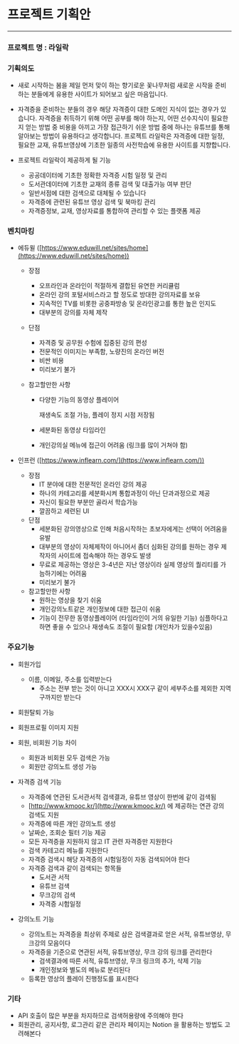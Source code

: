 # 프로젝트 기획안

---

### 프로젝트 명 : 라일락

### 기획의도

- 새로 시작하는 봄을 제일 먼저 맞이 하는 향기로운 꽃나무처럼 새로운 시작을 준비하는 분들에게 
유용한 사이트가 되어보고 싶은 마음입니다.

- 자격증을 준비하는 분들의 경우 해당 자격증이 대한 도메인 지식이 없는 경우가 있습니다.
자격증을 취득하기 위해 어떤 공부를 해야 하는지, 어떤 선수지식이 필요한지 얻는 방법 중
비용을 아끼고 가장 접근하기 쉬운 방법 중에 하나는 유튜브를 통해 알아보는 방법이 유용하다고 생각합니다.
프로젝트 라일락은 자격증에 대한 일정, 필요한 교재, 유튜브영상에 기초한 일종의 사전학습에 유용한 사이트를 지향합니다.

- 프로젝트 라일락이 제공하게 될 기능
    - 공공데이터에 기초한 정확한 자격증 시험 일정 및 관리
    - 도서관데이터에 기초한 교재의 종류 검색 및 대출가능 여부 판단
    - 일반서점에 대한 검색으로 대체될 수 있습니다
    - 자격증에 관련된 유튜브 영상 검색 및 북마킹 관리
    - 자격증정보, 교재, 영상자료를 통합하여 관리할 수 있는 플랫폼 제공

### 벤치마킹

- 에듀윌 ([https://www.eduwill.net/sites/home](https://www.eduwill.net/sites/home))
    - 장점
        - 오프라인과 온라인이 적절하게 결합된 유연한 커리큘럼
        - 온라인 강의 포털서비스라고 할 정도로 방대한 강의자료를 보유
        - 지속적인 TV를 비롯한 공중파방송 및 온라인광고를 통한 높은 인지도
        - 대부분의 강의를 자체 제작
     
    - 단점
        - 자격증 및 공무원 수험에 집중된 강의 편성
        - 전문적인 이미지는 부족함, 노량진의 온라인 버전
        - 비싼 비용
        - 미리보기 불가
      
    - 참고할만한 사항
        - 다양한 기능의 동영상 플레이어
            
            재생속도 조절 가능, 플레이 정지 시점 저장됨
            
        - 세분화된 동영상 타임라인
        - 개인강의실 메뉴에 접근이 어려움  (링크를 많이 거쳐야 함)
    
- 인프런 ([https://www.inflearn.com/](https://www.inflearn.com/))
    - 장점
        - IT 분야에 대한 전문적인 온라인 강의 제공
        - 하나의 카테고리를 세분화시켜 통합과정이 아닌 단과과정으로 제공
        - 자신이 필요한 부분만 골라서 학습가능
        - 깔끔하고 세련된 UI
    - 단점
        - 세분화된 강의영상으로 인해 처음시작하는 초보자에게는 선택이 어려움을 유발
        - 대부분의 영상이 자체제작이 아니어서 좀더 심화된 강의를 원하는 경우 제작자의 사이트에 접속해야 하는 경우도 발생
        - 무료로 제공하는 영상은 3-4년은 지난 영상이라 실제 영상의 퀄리티를 가늠하기에는 어려움
        - 미리보기 불가
    - 참고할만한 사항
        - 원하는 영상을 찾기 쉬움
        - 개인강의노트같은 개인정보에 대한 접근이 쉬움
        - 기능이 전무한 동영상플레이어 (타임라인이 거의 유일한 기능)
        심플하다고 하면 좋을 수 있으나 재생속도 조절이 필요함 (개인차가 있을수있음)

### 주요기능

- 회원가입
    - 이름, 이메일, 주소를 입력받는다
        - 주소는 전부 받는 것이 아니고 XXX시 XXX구 같이 세부주소를 제외한 지역구까지만 받는다
- 회원탈퇴 가능
- 회원프로필 이미지 지원
- 회원, 비회원 기능 차이
    - 회원과 비회원 모두 검색은 가능
    - 회원만 강의노트 생성 가능
    
- 자격증 검색 기능
    - 자격증에 연관된 도서관서적 검색결과, 유튜브 영상이 한번에 같이 검색됨
    - [http://www.kmooc.kr/](http://www.kmooc.kr/) 에 제공하는 연관 강의 검색도 지원
    - 자격증에 따른 개인 강의노트 생성
    - 날짜순, 조회순 필터 기능 제공
    - 모든 자격증을 지원하지 않고 IT 관련 자격증만 지원한다
    - 검색 카테고리 메뉴를 지원한다
    - 자격증 검색시 해당 자격증의 시험일정이 자동 검색되어야 한다
    - 자격증 검색과 같이 검색되는 항목들
        - 도서관 서적
        - 유튜브 검색
        - 무크강의 검색
        - 자격증 시험일정
    
- 강의노트 기능
    - 강의노트는 자격증을 최상위 주제로 삼은 검색결과로 얻은 서적, 유튜브영상, 무크강의 모음이다
    - 자격증을 기준으로 연관된 서적, 유튜브영상, 무크 강의 링크를 관리한다
        - 검색결과에 따른 서적, 유튜브영상, 무크 링크의 추가, 삭제 기능
        - 개인정보와 별도의 메뉴로 분리된다
    - 등록한 영상의 플레이 진행정도를 표시한다

### 기타

  - API 호출이 많은 부분을 차지하므로 검색허용량에 주의해야 한다
  - 회원관리, 공지사항, 로그관리 같은 관리자 페이지는 Notion 을 활용하는 방법도 고려해본다

